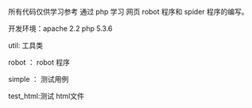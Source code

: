 所有代码仅供学习参考
通过 php 学习 网页 robot 程序和 spider 程序的编写。<p>
开发环境：apache 2.2 php 5.3.6<p>

util: 工具类<p>
robot ： robot 程序<p>
simple ： 测试用例<p>
test_html:测试 html文件<p>

